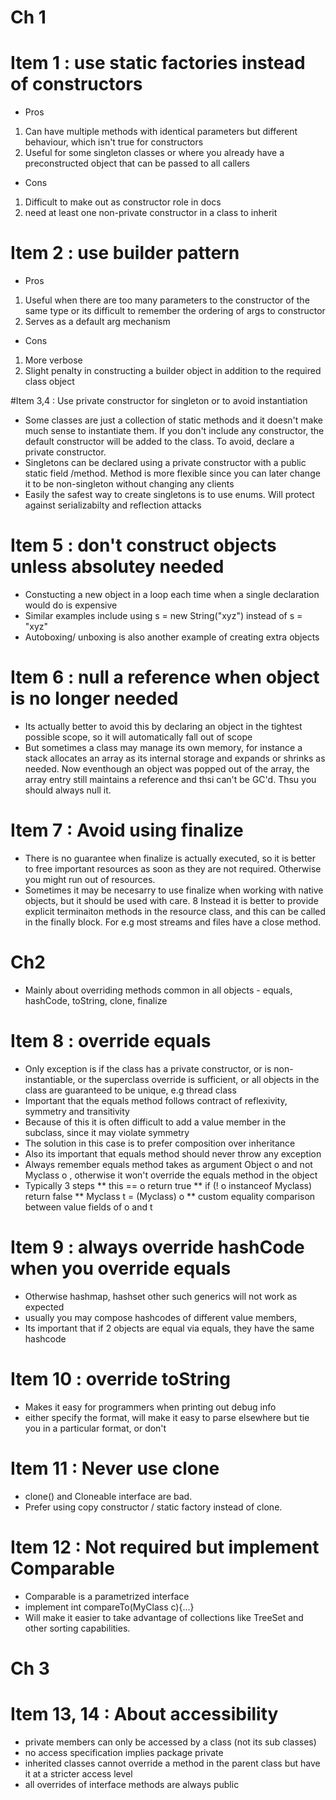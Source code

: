 # Ch 1

# Item 1 : use static factories instead of constructors
* Pros
 1. Can have multiple methods with identical parameters but different behaviour, which isn't true for constructors
 2. Useful for some singleton classes or where you already have a preconstructed object that can be passed to all callers

* Cons
 1. Difficult to make out as constructor role in docs
 2. need at least one non-private constructor in a class to inherit
 
 
# Item 2 : use builder pattern
* Pros 
 1. Useful when there are too many parameters to the constructor of the same type or its difficult to remember the ordering of args to constructor
 2. Serves as a default arg mechanism
 
* Cons
 1. More verbose
 2. Slight penalty in constructing a builder object in addition to the required class object

#Item 3,4 : Use private constructor for singleton or to avoid instantiation
* Some classes are just a collection of static methods and it doesn't make much sense to instantiate them. If you don't include any constructor, the default constructor will be added to the class. To avoid, declare a private constructor.
* Singletons can be declared using a private constructor with a public static field /method. Method is more flexible since you can later change it to be non-singleton without changing any clients
* Easily the safest way to create singletons is to use enums. Will protect against serializabilty and reflection attacks

# Item 5 : don't construct objects unless absolutey needed
* Constucting a new object in a loop each time when a single declaration would do is expensive
* Similar examples include using  s = new String("xyz") instead of s = "xyz"
* Autoboxing/ unboxing is also another example of creating extra objects

# Item 6 : null a reference when object is no longer needed
* Its actually better to avoid this by declaring an object in the tightest possible scope, so it will automatically fall out of scope
* But sometimes a class may manage its own memory, for instance a stack allocates an array as its internal storage and expands or shrinks as needed. Now eventhough an object was popped out of the array, the array entry still maintains a reference and thsi can't be GC'd. Thsu you should always null it. 

# Item 7 : Avoid using finalize
* There is no guarantee when finalize is actually executed, so it is better to free important resources as soon as they are not required. Otherwise you might run out of resources. 
* Sometimes it may be necesarry to use finalize when working with native objects, but it should be used with care.
8 Instead it is better to provide explicit terminaiton methods in the resource class, and this can be called in the finally block. For e.g most streams and files have a close method.

# Ch2
* Mainly about overriding methods common in all objects - equals, hashCode, toString, clone, finalize

# Item 8 : override equals
* Only exception is if the class has a private constructor, or is non-instantiable, or the superclass override is sufficient, or all objects in the class are guaranteed to be unique, e.g thread class
* Important that the equals method follows contract of reflexivity, symmetry and transitivity
* Because of this it is often difficult to add a value member in the subclass, since it may violate symmetry
* The solution in this case is to prefer composition over inheritance
* Also its important that equals method should never throw any exception
* Always remember equals method takes as argument Object o and not Myclass o , otherwise it won't override the equals method in the object
* Typically 3 steps
** this == o return true
** if (! o instanceof Myclass) return false
** Myclass t = (Myclass) o
** custom equality comparison between value fields of o and t

# Item 9 : always override hashCode when you override equals
* Otherwise hashmap, hashset other such generics will not work as expected
* usually you may compose hashcodes of different value members, 
* Its important that if 2 objects are equal via equals, they have the same hashcode

# Item 10 : override toString
* Makes it easy for programmers when printing out debug info
* either specify the format, will make it easy to parse elsewhere but tie you in a particular format, or don't

# Item 11 : Never use clone
* clone() and Cloneable interface are bad.
* Prefer using copy constructor / static factory instead of clone.

# Item 12 : Not required but implement Comparable
* Comparable is a parametrized interface
* implement int compareTo(MyClass c){...}
* Will make it easier to take advantage of collections like TreeSet and other sorting capabilities.

# Ch 3

# Item 13, 14 : About accessibility
* private members can only be accessed by a class (not its sub classes)
* no access specification implies package private
* inherited classes cannot override a method in the parent class but have it at a stricter access level
* all overrides of interface methods are always public

